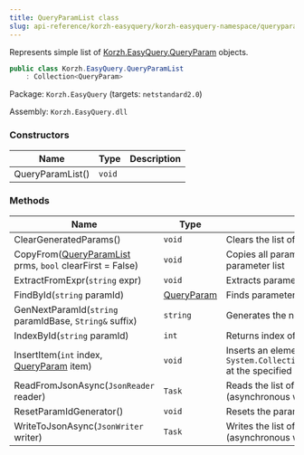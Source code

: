 ```yaml
---
title: QueryParamList class
slug: api-reference/korzh-easyquery/korzh-easyquery-namespace/queryparamlist-class
---
```

Represents simple list of [Korzh.EasyQuery.QueryParam](api-reference/korzh-easyquery/korzh-easyquery-namespace/queryparam-class) objects.
```csharp
public class Korzh.EasyQuery.QueryParamList
    : Collection<QueryParam>

```
Package: `Korzh.EasyQuery` (targets: `netstandard2.0`)

Assembly: `Korzh.EasyQuery.dll`

### Constructors

| Name | Type | Description | 
| --- | --- | --- | 
| QueryParamList() | `void` |  | 


### Methods

| Name | Type | Description | 
| --- | --- | --- | 
| ClearGeneratedParams() | `void` | Clears the list of generated parameters. | 
| CopyFrom([QueryParamList](api-reference/korzh-easyquery/korzh-easyquery-namespace/queryparamlist-class) prms, `bool` clearFirst = False) | `void` | Copies all parameters from some other parameter list | 
| ExtractFromExpr(`string` expr) | `void` | Extracts parameters from expression. | 
| FindById(`string` paramId) | [QueryParam](api-reference/korzh-easyquery/korzh-easyquery-namespace/queryparam-class) | Finds parameter by its ID. | 
| GenNextParamId(`string` paramIdBase, `String&` suffix) | `string` | Generates the next parameter identifier. | 
| IndexById(`string` paramId) | `int` | Returns index of parameter by its ID. | 
| InsertItem(`int` index, [QueryParam](api-reference/korzh-easyquery/korzh-easyquery-namespace/queryparam-class) item) | `void` | Inserts an element into the `System.Collections.ObjectModel.Collection'1` at the specified index. | 
| ReadFromJsonAsync(`JsonReader` reader) | `Task` | Reads the list of query parameters from JSON (asynchronous way). | 
| ResetParamIdGenerator() | `void` | Resets the parameter identifier generator. | 
| WriteToJsonAsync(`JsonWriter` writer) | `Task` | Writes the list of query parameters to JSON (asynchronous way). |